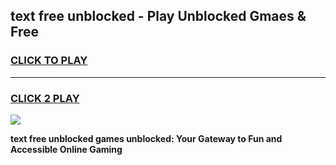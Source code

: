 
## text free unblocked - Play Unblocked Gmaes & Free
<h3>
<a href="https://news.freeplayer.one?title=text_free_unblocked&ref=23F">CLICK TO PLAY</a></h3>
<hr>

<h3>
<a href="https://news.freeplayer.one?title=text_free_unblocked&ref=23F">CLICK 2 PLAY</a>
  
</h3>

<a href="https://news.freeplayer.one?title=text_free_unblocked&ref=23F/"><img src="https://clearcache.store/games.png"></a>


**text free unblocked games unblocked: Your Gateway to Fun and Accessible Online Gaming**
